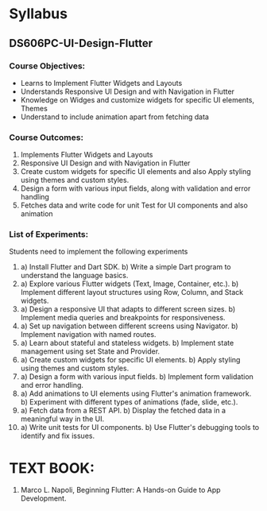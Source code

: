 # Syllabus
## DS606PC-UI-Design-Flutter

### Course Objectives: 
- Learns to Implement Flutter Widgets and Layouts 
- Understands Responsive UI Design and with Navigation in Flutter 
- Knowledge on Widges and customize widgets for specific UI elements, Themes 
- Understand to include animation apart from fetching data  

### Course Outcomes: 
1. Implements Flutter Widgets and Layouts
2. Responsive UI Design and with Navigation in Flutter
3. Create custom widgets for specific UI elements and also Apply styling using themes and custom styles.
4. Design a form with various input fields, along with validation and error handling
5. Fetches data and write code for unit Test for UI components and also animation  

### List of Experiments: 
Students need to implement the following experiments 
1. a) Install Flutter and Dart SDK. b) Write a simple Dart program to understand the language basics.
2. a) Explore various Flutter widgets (Text, Image, Container, etc.). b) Implement different layout structures using Row, Column, and Stack widgets.
3. a) Design a responsive UI that adapts to different screen sizes. b) Implement media queries and breakpoints for responsiveness.
4. a) Set up navigation between different screens using Navigator. b) Implement navigation with named routes.
5. a) Learn about stateful and stateless widgets. b) Implement state management using set State and Provider.
6. a) Create custom widgets for specific UI elements. b) Apply styling using themes and custom styles.
7. a) Design a form with various input fields. b) Implement form validation and error handling.
8. a) Add animations to UI elements using Flutter's animation framework. b) Experiment with different types of animations (fade, slide, etc.).
9. a) Fetch data from a REST API. b) Display the fetched data in a meaningful way in the UI.
10. a) Write unit tests for UI components. b) Use Flutter's debugging tools to identify and fix issues.

# TEXT BOOK: 
1.  Marco L. Napoli, Beginning Flutter: A Hands-on Guide to App Development. 
